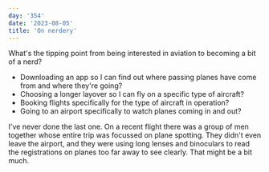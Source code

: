 ```yaml
---
day: '354'
date: '2023-08-05'
title: 'On nerdery'
---
```


What's the tipping point from being interested in aviation to becoming a bit of a nerd?

- Downloading an app so I can find out where passing planes have come from and where they're going?
- Choosing a longer layover so I can fly on a specific type of aircraft?
- Booking flights specifically for the type of aircraft in operation?
- Going to an airport specifically to watch planes coming in and out?

I've never done the last one. On a recent flight there was a group of men together whose entire trip was focussed on plane spotting. They didn't even leave the airport, and they were using long lenses and binoculars to read the registrations on planes too far away to see clearly. That might be a bit much.
